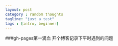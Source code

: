 ```yaml
---
layout: post
category : random thoughts
tagline: "just a test"
tags : [intro, beginner]
---
```

###gh-pages第一滴血
开个博客记录下平时遇到的问题

